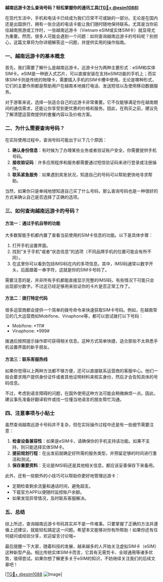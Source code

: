 **越南远游卡怎么查询号码？轻松掌握你的通讯工具[[TG💪+ @esim1088](https://t.me/s/esim1088)]**

在现代生活中，手机和电话卡已经成为我们日常不可或缺的一部分。无论是在国内还是出国旅行，拥有一张合适的电话卡能让我们随时随地保持联系。尤其是当你前往越南旅游或工作时，一张越南远游卡（Vietnam eSIM或实体SIM卡）就显得尤为重要。然而，很多人可能会遇到一个问题：如何查询越南远游卡的号码呢？别担心，这篇文章将为你详细解答这一问题，并提供实用的操作指南。

### 一、越南远游卡的基本概念

首先，我们需要了解什么是越南远游卡。远游卡分为两种主要形式：eSIM和实体SIM卡。eSIM是一种嵌入式芯片，可以直接安装在支持eSIM功能的手机上；而实体SIM卡则是传统的物理卡，需要插入手机的SIM卡槽中使用。无论是哪种形式，它们的主要作用都是帮助用户在越南本地拨打电话、发送短信以及使用移动数据服务。

对于游客来说，选择一张适合自己的远游卡非常重要。它不仅能够满足你在越南期间的通信需求，还能让你享受到更优惠的价格和服务。因此，在购买之前，建议先了解清楚运营商提供的套餐内容以及价格方案。

### 二、为什么需要查询号码？

在实际使用过程中，查询号码可能出于以下几个原因：

1. **确认身份信息**：有时候为了办理某些业务或者验证账户安全，你需要提供手机号码。
2. **接收验证码**：许多应用程序和服务都需要通过短信验证码来进行登录或注册操作。
3. **联系紧急服务**：如果遇到突发状况，知道自己的号码可以帮助更快地寻求帮助。

当然，如果你只是单纯地想知道自己买了什么号码，那么查询号码也是一种很好的方式来确认自己是否选择了正确的选项。

### 三、如何查询越南远游卡的号码？

#### 方法一：通过手机自带的功能

大多数智能手机都内置了查看当前使用的SIM卡信息的功能。以下是具体步骤：

1. 打开手机设置界面。
2. 找到“关于手机”或者“状态信息”的选项（不同品牌手机的位置可能会有所不同）。
3. 在这里你可以看到包括IMSI码在内的多项信息。其中，IMSI码通常以数字开头，后面跟着一串字符，这就是你的SIM卡号码了。

需要注意的是，并非所有手机都能直接显示完整的IMSI码，有些情况下可能只会出现部分数字。不过这已经足够用来验证你的卡片是否正常工作了。

#### 方法二：拨打特定代码

很多运营商都会提供一个简单的拨号命令来快速获取SIM卡号码。例如，在越南常见的几大运营商如Mobifone、Vinaphone等，都可以尝试拨打以下号码：

- Mobifone: *111#
- Vinaphone: *999#

拨通后按照提示操作即可获得相关信息。这种方式简单快捷，适合那些不太熟悉手机设置界面的新手朋友。

#### 方法三：联系客服热线

如果你觉得以上两种方法都不够方便，还可以直接联系运营商的客服中心。他们一般会要求用户提供身份证件或者其他证明材料来核实身份，然后才会告知具体的号码信息。

不过，考虑到语言障碍的问题，在国外使用这种方法可能会稍微麻烦一点。因此，建议事先准备好翻译软件或找一位懂当地语言的朋友帮忙沟通。

### 四、注意事项与小贴士

虽然查询越南远游卡号码并不复杂，但在实际操作过程中还是有一些细节需要注意：

1. **检查设备兼容性**：如果是eSIM卡，请确保你的手机支持该功能。如果不支持，则只能选择实体SIM卡。
2. **提前规划行程**：在出发前就确定好所需的服务类型，并预留足够的时间进行激活和测试。
3. **保存重要资料**：无论是IMSI码还是其他相关信息，都应该妥善保存下来备用。

此外，还有一些额外的小技巧可以帮助你更好地管理远游卡：

- 定期检查剩余流量和通话时间，避免超支。
- 下载官方APP以便随时监控账户余额。
- 如果发现异常情况，及时联系客服解决。

### 五、总结

综上所述，查询越南远游卡号码其实并不是一件难事。只要掌握了正确的方法并遵循上述建议，就能轻松搞定这一问题。希望本文能够对你有所帮助！如果你还有任何疑问或经验分享，欢迎留言讨论哦~

最后提醒一下大家，随着科技的发展，越来越多的人开始关注虚拟SIM卡（eSIM）这种新型产品。相比传统实体SIM卡而言，它具有无需剪卡、全球通用等诸多优势，值得尝试。如果你想了解更多关于eSIM的知识，不妨继续关注我们的后续文章吧！

[[TG💪+ @esim1088](https://t.me/s/esim1088) ![Image](https://i.postimg.cc/4NQfJmqS/Snipaste-2025-05-13-00-14-12.png)]